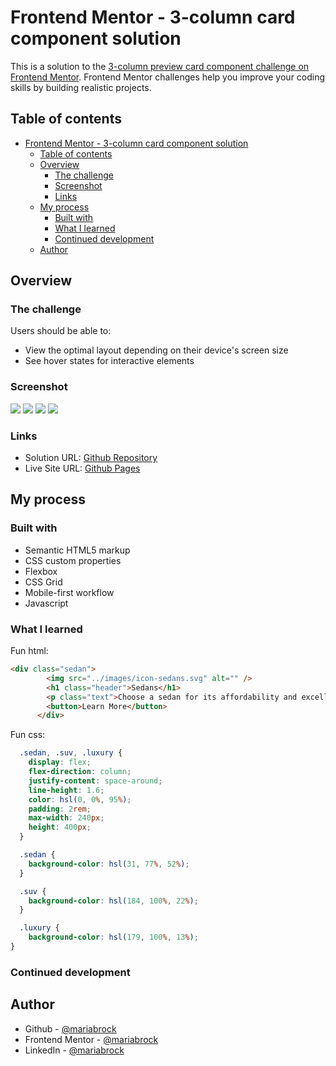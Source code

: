 # Frontend Mentor - 3-column card component solution

This is a solution to the [3-column preview card component challenge on Frontend Mentor](https://www.frontendmentor.io/challenges/3column-preview-card-component-pH92eAR2-). Frontend Mentor challenges help you improve your coding skills by building realistic projects. 

## Table of contents

- [Frontend Mentor - 3-column card component solution](#frontend-mentor---3-column-card-component-solution)
  - [Table of contents](#table-of-contents)
  - [Overview](#overview)
    - [The challenge](#the-challenge)
    - [Screenshot](#screenshot)
    - [Links](#links)
  - [My process](#my-process)
    - [Built with](#built-with)
    - [What I learned](#what-i-learned)
    - [Continued development](#continued-development)
  - [Author](#author)

## Overview

### The challenge

Users should be able to:

- View the optimal layout depending on their device's screen size
- See hover states for interactive elements

### Screenshot

![](./assets/desktop-3card.png)
![](./assets/mobile1.png)
![](./assets/mobile2.png)
![](./assets/active-state.png)

### Links

- Solution URL: [Github Repository](https://github.com/mariabrock/frontendmentor-3-card-component)
- Live Site URL: [Github Pages]()

## My process

### Built with

- Semantic HTML5 markup
- CSS custom properties
- Flexbox
- CSS Grid
- Mobile-first workflow
- Javascript

### What I learned

Fun html:

```html
<div class="sedan">
        <img src="../images/icon-sedans.svg" alt="" />
        <h1 class="header">Sedans</h1>
        <p class="text">Choose a sedan for its affordability and excellent fuel economy. Ideal  for cruising in the city or on your next road trip.</p>
        <button>Learn More</button>
      </div>
```

Fun css:
```css
  .sedan, .suv, .luxury {
    display: flex;
    flex-direction: column;
    justify-content: space-around;
    line-height: 1.6;
    color: hsl(0, 0%, 95%);
    padding: 2rem;
    max-width: 240px;
    height: 400px;
  }

  .sedan {
    background-color: hsl(31, 77%, 52%);
  }

  .suv {
    background-color: hsl(184, 100%, 22%);
  }

  .luxury {
    background-color: hsl(179, 100%, 13%);
}
```

### Continued development

## Author

- Github - [@mariabrock](https://github.com/mariabrock)
- Frontend Mentor - [@mariabrock](https://www.frontendmentor.io/profile/mariabrock)
- LinkedIn - [@mariabrock](https://www.linkedin.com/in/maria-brock/)
